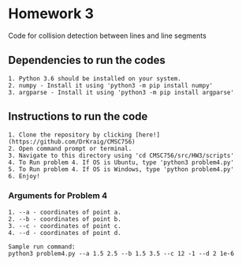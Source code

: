 # Homework 3
Code for collision detection between lines and line segments

  <h2>Dependencies to run the codes</h2>
    
    1. Python 3.6 should be installed on your system.
    2. numpy - Install it using 'python3 -m pip install numpy'
    3. argparse - Install it using 'python3 -m pip install argparse'

  <h2>Instructions to run the code</h2>

    1. Clone the repository by clicking [here!](https://github.com/DrKraig/CMSC756) 
    2. Open command prompt or terminal.
    3. Navigate to this directory using 'cd CMSC756/src/HW3/scripts'
    4. To Run problem 4. If OS is Ubuntu, type 'python3 problem4.py'
    5. To Run problem 4. If OS is Windows, type 'python problem4.py'
    6. Enjoy!
    
  <h3>Arguments for Problem 4</h3>
    
    1. --a - coordinates of point a.   
    2. --b - coordinates of point b.
    3. --c - coordinates of point c.
    4. --d - coordinates of point d.
      
    Sample run command:
    python3 problem4.py --a 1.5 2.5 --b 1.5 3.5 --c 12 -1 --d 2 1e-6

